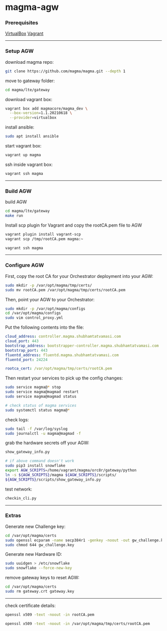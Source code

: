 # magma-agw

### Prerequisites

[VirtualBox](https://www.virtualbox.org) [Vagrant](https://vagrantup.com)

---

### Setup AGW

download magma repo:
```bash
git clone https://github.com/magma/magma.git --depth 1
```

move to gateway folder: 
```bash
cd magma/lte/gateway
```

download vagrant box:
```bash
vagrant box add magmacore/magma_dev \
  --box-version=1.1.20210618 \
  --provider=virtualbox
```

install ansible:
```bash
sudo apt install ansible
```

start vagrant box:
```bash
vagrant up magma
```

ssh inside vagrant box:
```bash
vagrant ssh magma
```
---

### Build AGW

build AGW
```bash
cd magma/lte/gateway
make run
```

Install scp plugin for Vagrant and copy the rootCA.pem file to AGW
```bash
vagrant plugin install vagrant-scp
vagrant scp /tmp/rootCA.pem magma:~

vagrant ssh magma
```
---

### Configure AGW

First, copy the root CA for your Orchestrator deployment into your AGW:
```bash
sudo mkdir -p /var/opt/magma/tmp/certs/
sudo mv rootCA.pem /var/opt/magma/tmp/certs/rootCA.pem
```

Then, point your AGW to your Orchestrator:
```bash
sudo mkdir -p /var/opt/magma/configs
cd /var/opt/magma/configs
sudo vim control_proxy.yml
```

Put the following contents into the file:
```yaml
cloud_address: controller.magma.shubhamtatvamasi.com
cloud_port: 443
bootstrap_address: bootstrapper-controller.magma.shubhamtatvamasi.com
bootstrap_port: 443
fluentd_address: fluentd.magma.shubhamtatvamasi.com
fluentd_port: 24224

rootca_cert: /var/opt/magma/tmp/certs/rootCA.pem
```

Then restart your services to pick up the config changes:
```bash
sudo service magma@* stop
sudo service magma@magmad restart
sudo service magma@magmad status

# check status of magma services
sudo systemctl status magma@*
```

check logs:
```bash
sudo tail -f /var/log/syslog
sudo journalctl -u magma@magmad -f
```

grab the hardware secrets off your AGW:
```bash
show_gateway_info.py

# if above command doesn't work
sudo pip3 install snowflake
export AGW_SCRIPTS=/home/vagrant/magma/orc8r/gateway/python
ln -s ${AGW_SCRIPTS}/magma ${AGW_SCRIPTS}/scripts/
${AGW_SCRIPTS}/scripts/show_gateway_info.py
```

test network:
```bash
checkin_cli.py
```

---

### Extras

Generate new Challenge key:
```bash
cd /var/opt/magma/certs
sudo openssl ecparam -name secp384r1 -genkey -noout -out gw_challenge.key
sudo chmod 644 gw_challenge.key
```

Generate new Hardware ID:
```bash
sudo uuidgen > /etc/snowflake
sudo snowflake --force-new-key
```

remove gateway keys to reset AGW:
```bash
cd /var/opt/magma/certs
sudo rm gateway.crt gateway.key
```
---

check certificate details:
```bash
openssl x509 -text -noout -in rootCA.pem

openssl x509 -text -noout -in /var/opt/magma/tmp/certs/rootCA.pem
```


